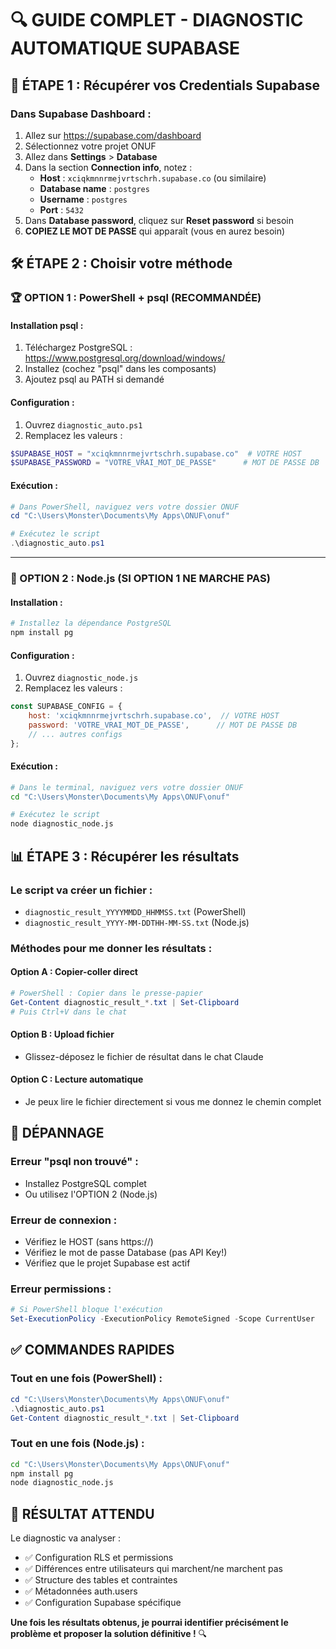 # 🔍 GUIDE COMPLET - DIAGNOSTIC AUTOMATIQUE SUPABASE

## 🎯 **ÉTAPE 1 : Récupérer vos Credentials Supabase**

### **Dans Supabase Dashboard :**
1. Allez sur https://supabase.com/dashboard
2. Sélectionnez votre projet ONUF
3. Allez dans **Settings** > **Database**
4. Dans la section **Connection info**, notez :
   - **Host** : `xciqkmnnrmejvrtschrh.supabase.co` (ou similaire)
   - **Database name** : `postgres`
   - **Username** : `postgres`
   - **Port** : `5432`
5. Dans **Database password**, cliquez sur **Reset password** si besoin
6. **COPIEZ LE MOT DE PASSE** qui apparaît (vous en aurez besoin)

## 🛠️ **ÉTAPE 2 : Choisir votre méthode**

### **🏆 OPTION 1 : PowerShell + psql (RECOMMANDÉE)**

#### **Installation psql :**
1. Téléchargez PostgreSQL : https://www.postgresql.org/download/windows/
2. Installez (cochez "psql" dans les composants)
3. Ajoutez psql au PATH si demandé

#### **Configuration :**
1. Ouvrez `diagnostic_auto.ps1`
2. Remplacez les valeurs :
```powershell
$SUPABASE_HOST = "xciqkmnnrmejvrtschrh.supabase.co"  # VOTRE HOST
$SUPABASE_PASSWORD = "VOTRE_VRAI_MOT_DE_PASSE"      # MOT DE PASSE DB
```

#### **Exécution :**
```powershell
# Dans PowerShell, naviguez vers votre dossier ONUF
cd "C:\Users\Monster\Documents\My Apps\ONUF\onuf"

# Exécutez le script
.\diagnostic_auto.ps1
```

---

### **🔧 OPTION 2 : Node.js (SI OPTION 1 NE MARCHE PAS)**

#### **Installation :**
```bash
# Installez la dépendance PostgreSQL
npm install pg
```

#### **Configuration :**
1. Ouvrez `diagnostic_node.js`
2. Remplacez les valeurs :
```javascript
const SUPABASE_CONFIG = {
    host: 'xciqkmnnrmejvrtschrh.supabase.co',  // VOTRE HOST
    password: 'VOTRE_VRAI_MOT_DE_PASSE',      // MOT DE PASSE DB
    // ... autres configs
};
```

#### **Exécution :**
```bash
# Dans le terminal, naviguez vers votre dossier ONUF
cd "C:\Users\Monster\Documents\My Apps\ONUF\onuf"

# Exécutez le script
node diagnostic_node.js
```

## 📊 **ÉTAPE 3 : Récupérer les résultats**

### **Le script va créer un fichier :**
- `diagnostic_result_YYYYMMDD_HHMMSS.txt` (PowerShell)
- `diagnostic_result_YYYY-MM-DDTHH-MM-SS.txt` (Node.js)

### **Méthodes pour me donner les résultats :**

#### **Option A : Copier-coller direct**
```powershell
# PowerShell : Copier dans le presse-papier
Get-Content diagnostic_result_*.txt | Set-Clipboard
# Puis Ctrl+V dans le chat
```

#### **Option B : Upload fichier**
- Glissez-déposez le fichier de résultat dans le chat Claude

#### **Option C : Lecture automatique**
- Je peux lire le fichier directement si vous me donnez le chemin complet

## 🚨 **DÉPANNAGE**

### **Erreur "psql non trouvé" :**
- Installez PostgreSQL complet
- Ou utilisez l'OPTION 2 (Node.js)

### **Erreur de connexion :**
- Vérifiez le HOST (sans https://)
- Vérifiez le mot de passe Database (pas API Key!)
- Vérifiez que le projet Supabase est actif

### **Erreur permissions :**
```powershell
# Si PowerShell bloque l'exécution
Set-ExecutionPolicy -ExecutionPolicy RemoteSigned -Scope CurrentUser
```

## ✅ **COMMANDES RAPIDES**

### **Tout en une fois (PowerShell) :**
```powershell
cd "C:\Users\Monster\Documents\My Apps\ONUF\onuf"
.\diagnostic_auto.ps1
Get-Content diagnostic_result_*.txt | Set-Clipboard
```

### **Tout en une fois (Node.js) :**
```bash
cd "C:\Users\Monster\Documents\My Apps\ONUF\onuf"
npm install pg
node diagnostic_node.js
```

## 🎯 **RÉSULTAT ATTENDU**

Le diagnostic va analyser :
- ✅ Configuration RLS et permissions
- ✅ Différences entre utilisateurs qui marchent/ne marchent pas  
- ✅ Structure des tables et contraintes
- ✅ Métadonnées auth.users
- ✅ Configuration Supabase spécifique

**Une fois les résultats obtenus, je pourrai identifier précisément le problème et proposer la solution définitive !** 🔍
